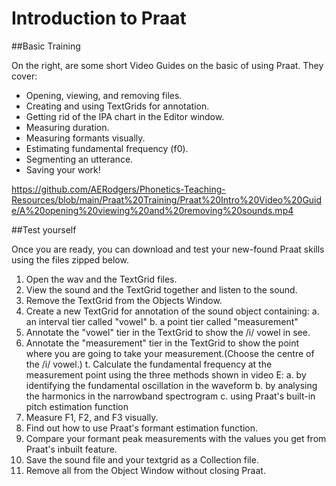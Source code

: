 # Introduction to Praat

##Basic Training

On the right, are some short Video Guides on the basic of using Praat.
They cover:

- Opening, viewing, and removing files.
- Creating and using TextGrids for annotation.
- Getting rid of the IPA chart in the Editor window.
-  Measuring duration.
- Measuring formants visually.
- Estimating fundamental frequency (f0).
- Segmenting an utterance.
- Saving your work!

https://github.com/AERodgers/Phonetics-Teaching-Resources/blob/main/Praat%20Training/Praat%20Intro%20Video%20Guide/A%20opening%20viewing%20and%20removing%20sounds.mp4


##Test yourself

Once you are ready, you can download and test your new-found Praat skills using the files zipped below.

1. Open the wav and the TextGrid files.
2. View the sound and the TextGrid together and listen to the sound.
3. Remove the TextGrid from the Objects Window.
4. Create a new TextGrid for annotation of the sound object containing:
        a. an interval tier called "vowel"
        b. a point tier called "measurement"
3. Annotate the "vowel" tier in the TextGrid to show the /i/ vowel in see.
4. Annotate the "measurement" tier in the TextGrid to show the point where you are going to take your measurement.(Choose the centre of the /i/ vowel.)
t. Calculate the fundamental frequency at the measurement point using the three methods shown in video E:
        a. by identifying the fundamental oscillation in the waveform
        b. by analysing the harmonics in the narrowband spectrogram
        c. using Praat's built-in pitch estimation function
5. Measure F1, F2, and F3 visually.
7. Find out how to use Praat's formant estimation function.
8. Compare your formant peak measurements with the values you get from Praat's inbuilt feature.
9. Save the sound file and your textgrid as a Collection file.
6. Remove all from the Object Window without closing Praat.
